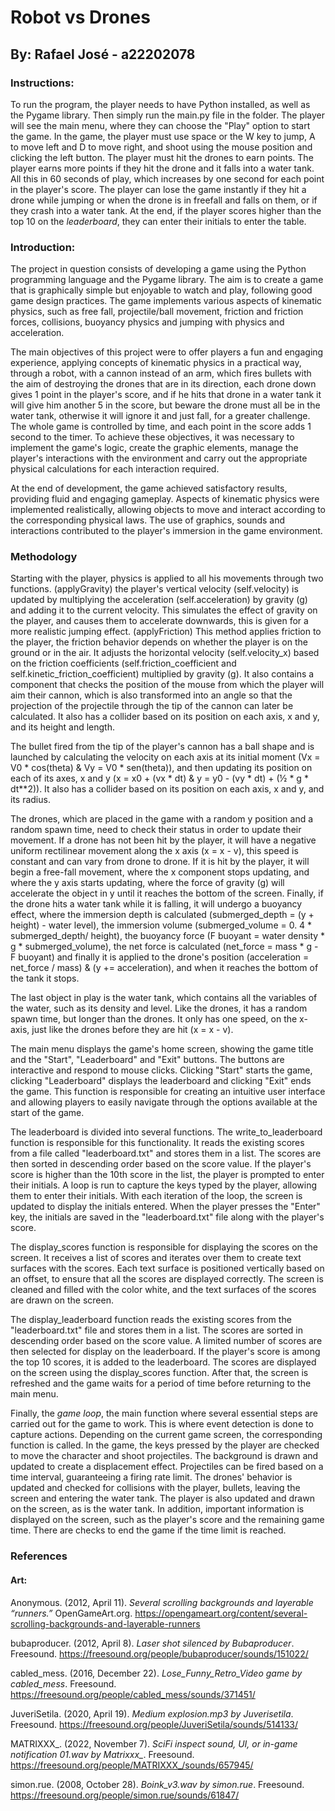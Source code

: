 # Robot vs Drones
## By: Rafael José - a22202078

### Instructions:
To run the program, the player needs to have Python installed, as well as the Pygame library. Then simply run the main.py file in the folder. The player will see the main menu, where they can choose the "Play" option to start the game. In the game, the player must use space or the W key to jump, A to move left and D to move right, and shoot using the mouse position and clicking the left button. The player must hit the drones to earn points. The player earns more points if they hit the drone and it falls into a water tank. All this in 60 seconds of play, which increases by one second for each point in the player's score. The player can lose the game instantly if they hit a drone while jumping or when the drone is in freefall and falls on them, or if they crash into a water tank. At the end, if the player scores higher than the top 10 on the *leaderboard*, they can enter their initials to enter the table.

### Introduction:
The project in question consists of developing a game using the Python programming language and the Pygame library. The aim is to create a game that is graphically simple but enjoyable to watch and play, following good game design practices. The game implements various aspects of kinematic physics, such as free fall, projectile/ball movement, friction and friction forces, collisions, buoyancy physics and jumping with physics and acceleration. 

The main objectives of this project were to offer players a fun and engaging experience, applying concepts of kinematic physics in a practical way, through a robot, with a cannon instead of an arm, which fires bullets with the aim of destroying the drones that are in its direction, each drone down gives 1 point in the player's score, and if he hits that drone in a water tank it will give him another 5 in the score, but beware the drone must all be in the water tank, otherwise it will ignore it and just fall, for a greater challenge. The whole game is controlled by time, and each point in the score adds 1 second to the timer. To achieve these objectives, it was necessary to implement the game's logic, create the graphic elements, manage the player's interactions with the environment and carry out the appropriate physical calculations for each interaction required. 

At the end of development, the game achieved satisfactory results, providing fluid and engaging gameplay. Aspects of kinematic physics were implemented realistically, allowing objects to move and interact according to the corresponding physical laws. The use of graphics, sounds and interactions contributed to the player's immersion in the game environment.

### Methodology
Starting with the player, physics is applied to all his movements through two functions. (applyGravity) the player's vertical velocity (self.velocity) is updated by multiplying the acceleration (self.acceleration) by gravity (g) and adding it to the current velocity. This simulates the effect of gravity on the player, and causes them to accelerate downwards, this is given for a more realistic jumping effect. (applyFriction) This method applies friction to the player, the friction behavior depends on whether the player is on the ground or in the air. It adjusts the horizontal velocity (self.velocity\_x) based on the friction coefficients (self.friction\_coefficient and self.kinetic\_friction\_coefficient) multiplied by gravity (g). It also contains a component that checks the position of the mouse from which the player will aim their cannon, which is also transformed into an angle so that the projection of the projectile through the tip of the cannon can later be calculated. It also has a collider based on its position on each axis, x and y, and its height and length.

The bullet fired from the tip of the player's cannon has a ball shape and is launched by calculating the velocity on each axis at its initial moment (Vx = V0 \* cos(theta) & Vy = V0 \* sen(theta)), and then updating its position on each of its axes, x and y (x = x0 + (vx \* dt) & y = y0 - (vy \* dt) + (½ \* g \* dt\*\*2)). It also has a collider based on its position on each axis, x and y, and its radius.

The drones, which are placed in the game with a random y position and a random spawn time, need to check their status in order to update their movement. If a drone has not been hit by the player, it will have a negative uniform rectilinear movement along the x axis (x = x - v), this speed is constant and can vary from drone to drone. If it is hit by the player, it will begin a free-fall movement, where the x component stops updating, and where the y axis starts updating, where the force of gravity (g) will accelerate the object in y until it reaches the bottom of the screen. Finally, if the drone hits a water tank while it is falling, it will undergo a buoyancy effect, where the immersion depth is calculated (submerged\_depth = (y + height) - water level), the immersion volume (submerged\_volume = 0. 4 \* submerged\_depth/ height), the buoyancy force (F buoyant = water density \* g \* submerged\_volume), the net force is calculated (net\_force = mass \* g - F buoyant) and finally it is applied to the drone's position (acceleration = net\_force / mass) & (y += acceleration), and when it reaches the bottom of the tank it stops.

The last object in play is the water tank, which contains all the variables of the water, such as its density and level. Like the drones, it has a random spawn time, but longer than the drones. It only has one speed, on the x-axis, just like the drones before they are hit (x = x - v). 

The main menu displays the game's home screen, showing the game title and the "Start", "Leaderboard" and "Exit" buttons. The buttons are interactive and respond to mouse clicks. Clicking "Start" starts the game, clicking "Leaderboard" displays the leaderboard and clicking "Exit" ends the game. This function is responsible for creating an intuitive user interface and allowing players to easily navigate through the options available at the start of the game.

The leaderboard is divided into several functions. The write\_to\_leaderboard function is responsible for this functionality. It reads the existing scores from a file called "leaderboard.txt" and stores them in a list. The scores are then sorted in descending order based on the score value. If the player's score is higher than the 10th score in the list, the player is prompted to enter their initials. A loop is run to capture the keys typed by the player, allowing them to enter their initials. With each iteration of the loop, the screen is updated to display the initials entered. When the player presses the "Enter" key, the initials are saved in the "leaderboard.txt" file along with the player's score.

The display\_scores function is responsible for displaying the scores on the screen. It receives a list of scores and iterates over them to create text surfaces with the scores. Each text surface is positioned vertically based on an offset, to ensure that all the scores are displayed correctly. The screen is cleaned and filled with the color white, and the text surfaces of the scores are drawn on the screen.

The display\_leaderboard function reads the existing scores from the "leaderboard.txt" file and stores them in a list. The scores are sorted in descending order based on the score value. A limited number of scores are then selected for display on the leaderboard. If the player's score is among the top 10 scores, it is added to the leaderboard. The scores are displayed on the screen using the display\_scores function. After that, the screen is refreshed and the game waits for a period of time before returning to the main menu.

Finally, the *game loop*, the main function where several essential steps are carried out for the game to work. This is where event detection is done to capture actions. Depending on the current game screen, the corresponding function is called. In the game, the keys pressed by the player are checked to move the character and shoot projectiles. The background is drawn and updated to create a displacement effect. Projectiles can be fired based on a time interval, guaranteeing a firing rate limit. The drones' behavior is updated and checked for collisions with the player, bullets, leaving the screen and entering the water tank. The player is also updated and drawn on the screen, as is the water tank. In addition, important information is displayed on the screen, such as the player's score and the remaining game time. There are checks to end the game if the time limit is reached.

### References
#### Art:
Anonymous. (2012, April 11). *Several scrolling backgrounds and layerable “runners.”* OpenGameArt.org. <https://opengameart.org/content/several-scrolling-backgrounds-and-layerable-runners> 

bubaproducer. (2012, April 8). *Laser shot silenced by Bubaproducer*. Freesound. <https://freesound.org/people/bubaproducer/sounds/151022/> 

cabled\_mess. (2016, December 22). *Lose\_Funny\_Retro\_Video game by cabled\_mess*. Freesound. <https://freesound.org/people/cabled_mess/sounds/371451/> 

JuveriSetila. (2020, April 19). *Medium explosion.mp3 by Juverisetila*. Freesound. <https://freesound.org/people/JuveriSetila/sounds/514133/> 

MATRIXXX\_. (2022, November 7). *SciFi inspect sound, UI, or in-game notification 01.wav by Matrixxx\_*. Freesound. <https://freesound.org/people/MATRIXXX_/sounds/657945/> 

simon.rue. (2008, October 28). *Boink\_v3.wav by simon.rue*. Freesound. <https://freesound.org/people/simon.rue/sounds/61847/>  